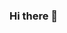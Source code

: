 ### Hi there 👋

<!--
**Добро пожаловать на Github ITandCompany. Наша компания специализируется на разработке инновационных решений и предлагает широкий спектр услуг.
Разработка Програмного обеспечения, веб-разработка, разработка мобильных приложений и др.

![Anurag's GitHub stats](https://github-readme-stats.vercel.app/api?username=Itandcompany&theme=tokyonight&show_icons=true)
[![Top Langs](https://github-readme-stats.vercel.app/api/top-langs/?username=Itandcompany&layout=compact)](https://github.com/Itandcompany/github-readme-stats)
